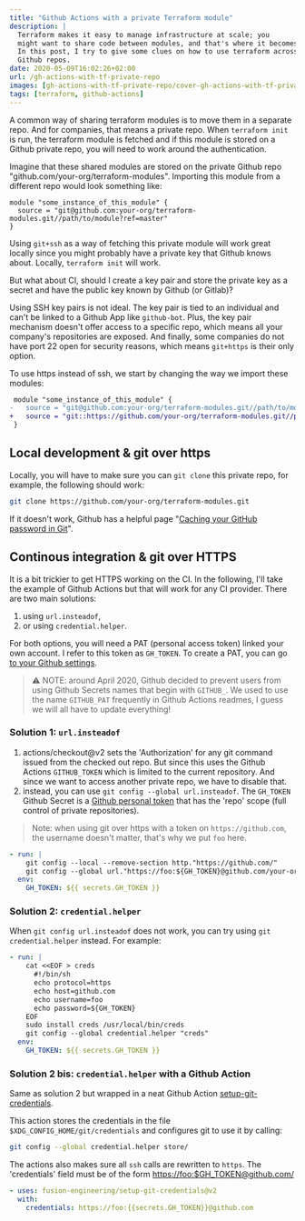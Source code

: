 ```yaml
---
title: "Github Actions with a private Terraform module"
description: |
  Terraform makes it easy to manage infrastructure at scale; you
  might want to share code between modules, and that's where it becomes tricky.
  In this post, I try to give some clues on how to use terraform across private
  Github repos.
date: 2020-05-09T16:02:26+02:00
url: /gh-actions-with-tf-private-repo
images: [gh-actions-with-tf-private-repo/cover-gh-actions-with-tf-private-repo.png]
tags: [terraform, github-actions]
---
```


A common way of sharing terraform modules is to move them in a separate
repo. And for companies, that means a private repo. When `terraform init`
is run, the terraform module is fetched and if this module is stored on a
Github private repo, you will need to work around the authentication.

Imagine that these shared modules are stored on the private Github repo
"github.com/your-org/terraform-modules". Importing this module from a
different repo would look something like:

```hcl
module "some_instance_of_this_module" {
  source = "git@github.com:your-org/terraform-modules.git//path/to/module?ref=master"
}
```

Using `git+ssh` as a way of fetching this private module will work great
locally since you might probably have a private key that Github knows
about. Locally, `terraform init` will work.

But what about CI, should I create a key pair and store the private key as
a secret and have the public key known by Github (or Gitlab)?

Using SSH key pairs is not ideal. The key pair is tied to an individual and
can't be linked to a Github App like `github-bot`. Plus, the key pair
mechanism doesn't offer access to a specific repo, which means all your
company's repositories are exposed. And finally, some companies do not have
port 22 open for security reasons, which means `git+https` is their only
option.

To use https instead of ssh, we start by changing the way we import these
modules:

```diff
 module "some_instance_of_this_module" {
-   source = "git@github.com:your-org/terraform-modules.git//path/to/module?ref=master"
+   source = "git::https://github.com/your-org/terraform-modules.git//path/to/module?ref=master"
 }
```

## Local development & git over https

Locally, you will have to make sure you can `git clone` this private repo,
for example, the following should work:

```sh
git clone https://github.com/your-org/terraform-modules.git
```

If it doesn't work, Github has a helpful page "[Caching your GitHub
password in
Git](https://help.github.com/en/github/using-git/caching-your-github-password-in-git)".

## Continous integration & git over HTTPS

It is a bit trickier to get HTTPS working on the CI. In the following, I'll
take the example of Github Actions but that will work for any CI provider.
There are two main solutions:

1. using `url.insteadof`,
2. or using `credential.helper`.

For both options, you will need a PAT (personal access token) linked your
own account. I refer to this token as `GH_TOKEN`. To create a PAT, you can
go [to your Github settings](https://github.com/settings/tokens).

> ⚠️ NOTE: around April 2020, Github decided to prevent users from using
> Github Secrets names that begin with `GITHUB_`. We used to use the name
> `GITHUB_PAT` frequently in Github Actions readmes, I guess we will all
> have to update everything!

### Solution 1: `url.insteadof`

1. actions/checkout@v2 sets the 'Authorization' for any git command issued
   from the checked out repo. But since this uses the Github Actions
   `GITHUB_TOKEN` which is limited to the current repository. And since we
   want to access another private repo, we have to disable that.
2. instead, you can use `git config --global url.insteadof`. The `GH_TOKEN`
   Github Secret is a [Github personal
   token](https://github.com/settings/tokens) that has the 'repo' scope
   (full control of private repositories).

> Note: when using git over https with a token on `https://github.com`, the
username doesn't matter, that's why we put `foo` here.

```yaml
- run: |
    git config --local --remove-section http."https://github.com/"
    git config --global url."https://foo:${GH_TOKEN}@github.com/your-org".insteadOf "https://github.com/your-org"
  env:
    GH_TOKEN: ${{ secrets.GH_TOKEN }}
```

### Solution 2: `credential.helper`

When `git config url.insteadof` does not work, you can try using `git
credential.helper` instead. For example:

```yaml
- run: |
    cat <<EOF > creds
      #!/bin/sh
      echo protocol=https
      echo host=github.com
      echo username=foo
      echo password=${GH_TOKEN}
    EOF
    sudo install creds /usr/local/bin/creds
    git config --global credential.helper "creds"
  env:
    GH_TOKEN: ${{ secrets.GH_TOKEN }}
```

### Solution 2 bis: `credential.helper` with a Github Action

Same as solution 2 but wrapped in a neat Github Action
[setup-git-credentials](https://github.com/marketplace/actions/setup-git-credentials).

This action stores the credentials in the file
`$XDG_CONFIG_HOME/git/credentials` and configures git to use it by calling:

```sh
git config --global credential.helper store/
```

The actions also makes sure all `ssh` calls are rewritten to `https`. The
'credentials' field must be of the form <https://foo:$GH_TOKEN@github.com/>

```yaml
- uses: fusion-engineering/setup-git-credentials@v2
  with:
    credentials: https://foo:{{secrets.GH_TOKEN}}@github.com
```
